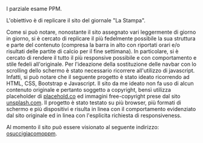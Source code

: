 I parziale esame PPM.

L'obiettivo è di replicare il sito del giornale "La Stampa". 

Come si può notare, nonostante il sito assegnato vari leggermente di giorno in giorno, si è cercato di replicare il più fedelmente possibile la sua struttura e parte del contenuto (compresa la barra in alto con riportati orari e/o risultati delle partite di calcio per il fine settimana).
In particolare, si è cercato di rendere il tutto il più responsive possibile e con comportamento e stile fedeli all'originale.
Per l'ideazione della sostituzione delle navbar con lo scrolling dello schermo è stato necessario ricorrere all'utilizzo di javascript.
Infatti, si può notare che il seguente progetto è stato ideato ricorrendo ad HTML, CSS, Bootstrap e Javascript.
Il sito da me ideato non fa uso di alcun contenuto originale e pertanto soggetto a copyright, bensì utilizza placeholder di [placehold.co](https://placehold.co/) ed immagini free-copyright prese dal sito [unsplash.com](https://unsplash.com/it/images).
Il progetto è stato testato su più browser, più formati di schermo e più dispositivi e risulta in linea con il comportamento evidenziato dal
sito originale ed in linea con l'esplicita richiesta di responsiveness.

Al momento il sito può essere visionato al seguente indirizzo: [osuccigiacomoppm](https://orsuccigiacomoppm.altervista.org/).
